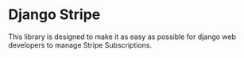 # Django Stripe

This library is designed to make it as easy as possible for django web developers to manage Stripe Subscriptions. 

